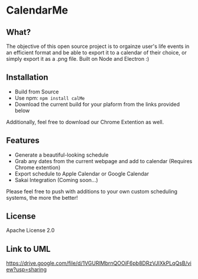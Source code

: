 # CalendarMe #

## What? ##
The objective of this open source project is to orgainze user's life events in an efficient format and be able to export it to a calendar of their choice, or simply export it as a .png file. Built on Node and Electron :) 

## Installation ##
* Build from Source
* Use npm: `npm install calMe`
* Download the current build for your plaform from the links provided below

Additionally, feel free to download our Chrome Extention as well. 

## Features ##
* Generate a beautiful-looking schedule
* Grab any dates from the current webpage and add to calendar (Requires Chrome extention) 
* Export schedule to Apple Calendar or Google Calendar 
* Sakai Integration (Coming soon...) 

Please feel free to push with additions to your own custom scheduling systems, the more the better! 

## License ## 
Apache License 2.0


## Link to UML ## 
https://drive.google.com/file/d/1VGURlMbrnQOOiF6pb8DRzVJIXkPLqQsB/view?usp=sharing
